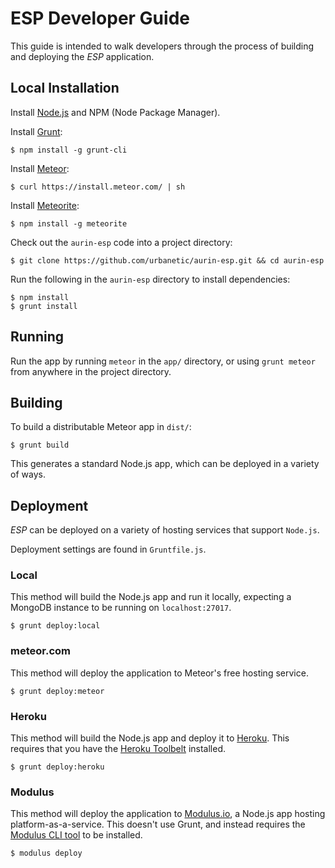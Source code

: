 # ESP Developer Guide

This guide is intended to walk developers through the process of building and deploying the *ESP*
application.


## Local Installation

Install [Node.js](http://nodejs.org/) and NPM (Node Package Manager).

Install [Grunt](http://gruntjs.com/):

    $ npm install -g grunt-cli

Install [Meteor](https://www.meteor.com/):

    $ curl https://install.meteor.com/ | sh

Install [Meteorite](https://github.com/oortcloud/meteorite/):

    $ npm install -g meteorite

Check out the `aurin-esp` code into a project directory:

    $ git clone https://github.com/urbanetic/aurin-esp.git && cd aurin-esp

Run the following in the `aurin-esp` directory to install dependencies:

    $ npm install
    $ grunt install


## Running

Run the app by running `meteor` in the `app/` directory, or using `grunt meteor` from anywhere in
the project directory.


## Building

To build a distributable Meteor app in `dist/`:

    $ grunt build

This generates a standard Node.js app, which can be deployed in a variety of ways.


## Deployment

*ESP* can be deployed on a variety of hosting services that support `Node.js`.

Deployment settings are found in `Gruntfile.js`.

### Local

This method will build the Node.js app and run it locally, expecting a MongoDB instance to be
running on `localhost:27017`.

    $ grunt deploy:local

### meteor.com

This method will deploy the application to Meteor's free hosting service.

    $ grunt deploy:meteor

### Heroku

This method will build the Node.js app and deploy it to [Heroku](https://heroku.com/). This requires
that you have the [Heroku Toolbelt](https://toolbelt.heroku.com/) installed.

    $ grunt deploy:heroku

### Modulus

This method will deploy the application to [Modulus.io](https://modulus.io/), a Node.js app hosting
platform-as-a-service. This doesn't use Grunt, and instead requires the
[Modulus CLI tool](https://github.com/onmodulus/modulus-cli) to be installed.

    $ modulus deploy
